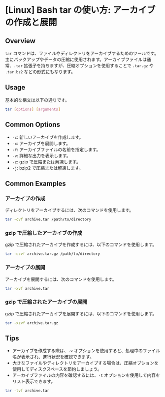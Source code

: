 # [Linux] Bash tar の使い方: アーカイブの作成と展開

## Overview
`tar` コマンドは、ファイルやディレクトリをアーカイブするためのツールです。主にバックアップやデータの圧縮に使用されます。アーカイブファイルは通常、`.tar` 拡張子を持ちますが、圧縮オプションを使用することで `.tar.gz` や `.tar.bz2` などの形式にもなります。

## Usage
基本的な構文は以下の通りです。

```bash
tar [options] [arguments]
```

## Common Options
- `-c`: 新しいアーカイブを作成します。
- `-x`: アーカイブを展開します。
- `-f`: アーカイブファイルの名前を指定します。
- `-v`: 詳細な出力を表示します。
- `-z`: gzip で圧縮または解凍します。
- `-j`: bzip2 で圧縮または解凍します。

## Common Examples
### アーカイブの作成
ディレクトリをアーカイブするには、次のコマンドを使用します。

```bash
tar -cvf archive.tar /path/to/directory
```

### gzip で圧縮したアーカイブの作成
gzip で圧縮されたアーカイブを作成するには、以下のコマンドを使用します。

```bash
tar -czvf archive.tar.gz /path/to/directory
```

### アーカイブの展開
アーカイブを展開するには、次のコマンドを使用します。

```bash
tar -xvf archive.tar
```

### gzip で圧縮されたアーカイブの展開
gzip で圧縮されたアーカイブを展開するには、以下のコマンドを使用します。

```bash
tar -xzvf archive.tar.gz
```

## Tips
- アーカイブを作成する際は、`-v` オプションを使用すると、処理中のファイル名が表示され、進行状況を確認できます。
- 大きなファイルやディレクトリをアーカイブする場合は、圧縮オプションを使用してディスクスペースを節約しましょう。
- アーカイブファイルの内容を確認するには、`-t` オプションを使用して内容をリスト表示できます。

```bash
tar -tvf archive.tar
```